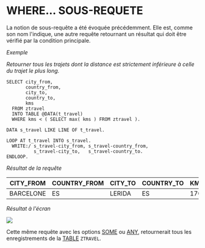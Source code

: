 # **WHERE... SOUS-REQUETE**

La notion de sous-requête a été évoquée précédemment. Elle est, comme son nom l'indique, une autre requête retournant un résultat qui doit être vérifié par la condition principale.

_Exemple_

_Retourner tous les trajets dont la distance est strictement inférieure à celle du trajet le plus long._

```JS
SELECT city_from,
       country_from,
       city_to,
       country_to,
       kms
  FROM ztravel
  INTO TABLE @DATA(t_travel)
  WHERE kms < ( SELECT max( kms ) FROM ztravel ).

DATA s_travel LIKE LINE OF t_travel.

LOOP AT t_travel INTO s_travel.
  WRITE:/ s_travel-city_from, s_travel-country_from,
          s_travel-city_to,   s_travel-country_to.
ENDLOOP.
```

_Résultat de la requête_

| **CITY_FROM** | **COUNTRY_FROM** | **CITY_TO** | **COUNTRY_TO** | **KMS** |
| ------------- | ---------------- | ----------- | -------------- | ------- |
| BARCELONE     | ES               | LERIDA      | ES             | 170     |

_Résultat à l'écran_

![](../../ressources/12_01_26_01.png)

Cette même requête avec les options [SOME](./23_Where_Some.md) ou [ANY](./24_Where_Any.md), retournerait tous les enregistrements de la [TABLE](../../09_Tables_DB/01_Tables.md) `ZTRAVEL`.
